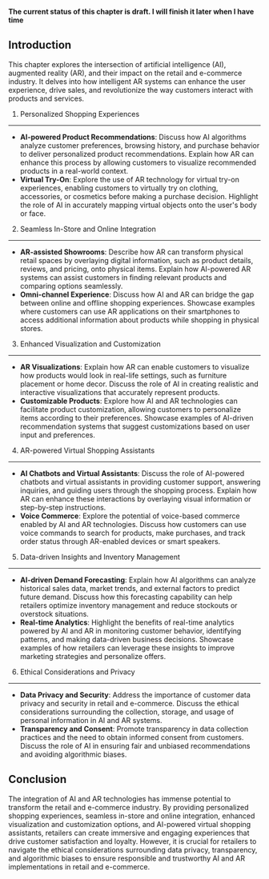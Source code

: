 **The current status of this chapter is draft. I will finish it later when I have time**

Introduction
------------

This chapter explores the intersection of artificial intelligence (AI), augmented reality (AR), and their impact on the retail and e-commerce industry. It delves into how intelligent AR systems can enhance the user experience, drive sales, and revolutionize the way customers interact with products and services.

1. Personalized Shopping Experiences
------------------------------------

* **AI-powered Product Recommendations**: Discuss how AI algorithms analyze customer preferences, browsing history, and purchase behavior to deliver personalized product recommendations. Explain how AR can enhance this process by allowing customers to visualize recommended products in a real-world context.
* **Virtual Try-On**: Explore the use of AR technology for virtual try-on experiences, enabling customers to virtually try on clothing, accessories, or cosmetics before making a purchase decision. Highlight the role of AI in accurately mapping virtual objects onto the user's body or face.

2. Seamless In-Store and Online Integration
-------------------------------------------

* **AR-assisted Showrooms**: Describe how AR can transform physical retail spaces by overlaying digital information, such as product details, reviews, and pricing, onto physical items. Explain how AI-powered AR systems can assist customers in finding relevant products and comparing options seamlessly.
* **Omni-channel Experience**: Discuss how AI and AR can bridge the gap between online and offline shopping experiences. Showcase examples where customers can use AR applications on their smartphones to access additional information about products while shopping in physical stores.

3. Enhanced Visualization and Customization
-------------------------------------------

* **AR Visualizations**: Explain how AR can enable customers to visualize how products would look in real-life settings, such as furniture placement or home decor. Discuss the role of AI in creating realistic and interactive visualizations that accurately represent products.
* **Customizable Products**: Explore how AI and AR technologies can facilitate product customization, allowing customers to personalize items according to their preferences. Showcase examples of AI-driven recommendation systems that suggest customizations based on user input and preferences.

4. AR-powered Virtual Shopping Assistants
-----------------------------------------

* **AI Chatbots and Virtual Assistants**: Discuss the role of AI-powered chatbots and virtual assistants in providing customer support, answering inquiries, and guiding users through the shopping process. Explain how AR can enhance these interactions by overlaying visual information or step-by-step instructions.
* **Voice Commerce**: Explore the potential of voice-based commerce enabled by AI and AR technologies. Discuss how customers can use voice commands to search for products, make purchases, and track order status through AR-enabled devices or smart speakers.

5. Data-driven Insights and Inventory Management
------------------------------------------------

* **AI-driven Demand Forecasting**: Explain how AI algorithms can analyze historical sales data, market trends, and external factors to predict future demand. Discuss how this forecasting capability can help retailers optimize inventory management and reduce stockouts or overstock situations.
* **Real-time Analytics**: Highlight the benefits of real-time analytics powered by AI and AR in monitoring customer behavior, identifying patterns, and making data-driven business decisions. Showcase examples of how retailers can leverage these insights to improve marketing strategies and personalize offers.

6. Ethical Considerations and Privacy
-------------------------------------

* **Data Privacy and Security**: Address the importance of customer data privacy and security in retail and e-commerce. Discuss the ethical considerations surrounding the collection, storage, and usage of personal information in AI and AR systems.
* **Transparency and Consent**: Promote transparency in data collection practices and the need to obtain informed consent from customers. Discuss the role of AI in ensuring fair and unbiased recommendations and avoiding algorithmic biases.

Conclusion
----------

The integration of AI and AR technologies has immense potential to transform the retail and e-commerce industry. By providing personalized shopping experiences, seamless in-store and online integration, enhanced visualization and customization options, and AI-powered virtual shopping assistants, retailers can create immersive and engaging experiences that drive customer satisfaction and loyalty. However, it is crucial for retailers to navigate the ethical considerations surrounding data privacy, transparency, and algorithmic biases to ensure responsible and trustworthy AI and AR implementations in retail and e-commerce.
